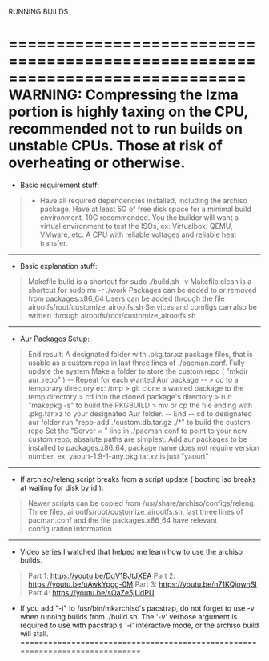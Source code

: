 
RUNNING BUILDS

=============================================================================
WARNING: Compressing the lzma portion is highly taxing on the CPU, 
  recommended not to run builds on unstable CPUs. Those at risk of
  overheating or otherwise.
=============================================================================
 * Basic requirement stuff:
  >- Have all required dependencies installed, including the archiso package.
  > Have at least 5G of free disk space for a minimal build environment. 10G
    recommended.
  > You the builder will want a virtual environment to test the ISOs, 
    ex: Virtualbox, QEMU, VMware, etc.
  > A CPU with reliable voltages and reliable heat transfer.
-----------------------------------------------------------------------------
 * Basic explanation stuff:
  > Makefile build is a shortcut for sudo ./build.sh -v 
  > Makefile clean is a shortcut for sudo rm -r ./work
  > Packages can be added to or removed from packages.x86_64
  > Users can be added through the file airootfs/root/customize_airootfs.sh
  > Services and comfigs can also be written through
    airootfs/root/customize_airootfs.sh
-----------------------------------------------------------------------------
 * Aur Packages Setup:
  > End result: A designated folder with <package>.pkg.tar.xz package files,
    that is usable as a custom repo in last three lines of ./pacman.conf.
  > Fully update the system
  > Make a folder to store the custom repo ( "mkdir aur_repo" )
  -- Repeat for each wanted Aur package --
    > cd to a temporary directory ex: /tmp
    > git clone a wanted package to the temp directory
    > cd into the cloned package's directory 
    > run "makepkg -s" to build the PKGBUILD
    > mv or cp the file ending with .pkg.tar.xz to your designated Aur folder.
  -- End --
  > cd to designated aur folder
  > run "repo-add ./custom.db.tar.gz ./*" to build the custom repo
  > Set the "Server = " line in ./pacman.conf to point to your new custom repo,
    absalute paths are simplest.
  > Add aur packages to be installed to packages.x86_64, package name does not 
    require version number, ex: yaourt-1.9-1-any.pkg.tar.xz is just "yaourt"
-----------------------------------------------------------------------------
 * If archiso/releng script breaks from a script update ( booting iso breaks
    at waiting for disk by id ).
  > Newer scripts can be copied from /usr/share/archiso/configs/releng.
  > Three files, airootfs/root/customize_airootfs.sh, last three lines of
    pacman.conf and the file packages.x86_64 have relevant 
    configuration information.
-----------------------------------------------------------------------------
 * Video series I watched that helped me learn how to use the archiso builds.
  > Part 1: https://youtu.be/DqV1BJtJXEA
  > Part 2: https://youtu.be/uAwkYpgg-0M
  > Part 3: https://youtu.be/n71KQjownSI
  > Part 4: https://youtu.be/sOaZe5jUdPU
 * If you add "-i" to /usr/bin/mkarchiso's pacstrap, do not forget to use -v
  when running builds from ./build.sh. The '-v' verbose argument is required 
  to use with pacstrap's '-i' interactive mode, or the archiso build will 
  stall.
=============================================================================
